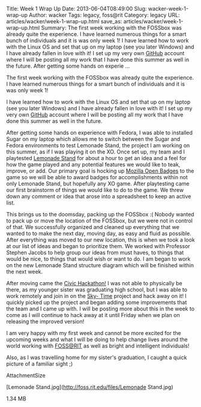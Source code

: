 Title: Week 1 Wrap Up
Date: 2013-06-04T08:49:00
Slug: wacker-week-1-wrap-up
Author: wacker
Tags: legacy, foss@rit
Category: legacy
URL: articles/wacker/week-1-wrap-up.html
save_as: articles/wacker/week-1-wrap-up.html
Summary: The first week working with the FOSSbox was already quite the experience. I have learned numerous things for a smart bunch of individuals and it is was only week 1!  I have learned how to work with the Linux OS and set that up on my laptop (see you later Windows) and I have already fallen in love with it! I set up my very own [GitHub](https://github.com/wackerFOSS) account where I will be posting all my work that I have done this summer as well in the future.  After getting some hands on experie ... 

The first week working with the FOSSbox was already quite the experience. I
have learned numerous things for a smart bunch of individuals and it is was
only week 1!

I have learned how to work with the Linux OS and set that up on my laptop (see
you later Windows) and I have already fallen in love with it! I set up my very
own [GitHub](https://github.com/wackerFOSS) account where I will be posting
all my work that I have done this summer as well in the future.

After getting some hands on experience with Fedora, I was able to installed
Sugar on my laptop which allows me to switch between the Sugar and Fedora
environments to test Lemonade Stand, the project I am working on this summer,
as if I was playing it on the XO. Once set up, my team and I playtested
[Lemonade Stand](http://wiki.sugarlabs.org/go/Lemonade_Stand) for about a hour
to get an idea and a feel for how the game played and any potential features
we would like to teak, improve, or add. Our primary goal is hocking up
[Mozilla Open Badges](http://www.openbadges.org/) to the game so we will be
able to award badges for accomplishments within not only Lemonade Stand, but
hopefully any XO game. After playtesting came our first brainstorm of things
we would like to do to the game. We threw down any comment or idea that arose
into a spreadsheet to keep an active list.

This brings us to the doomsday, packing up the FOSSbox :( Nobody wanted to
pack up or move the location of the FOSSbox, but we were not in control of
that. We successfully organized and cleaned up everything that we wanted to to
make the next day, moving day, as easy and fluid as possible. After everything
was moved to our new location, this is when we took a look at our list of
ideas and began to prioritize them. We worked with Professor Stephen Jacobs to
help group our ideas from must haves, to things that would be nice, to things
that would wish or want to do. I am began to work on the new Lemonade Stand
structure diagram which will be finished within the next week.

After moving came the [Civic Hackathon!](http://hackforchange.org/) I was not
able to physically be there, as my younger sister was graduating high school,
but I was able to work remotely and join in on the [Sky-
Time](http://www.playskytime.com/) project and hack away on it! I quickly
picked up the project and began adding some improvements that the team and I
came up with. I will be posting more about this in the week to come as I will
continue to hack away at it until Friday when we plan on releasing the
improved version!

I am very happy with my first week and cannot be more excited for the upcoming
weeks and what I will be doing to help change lives around the world working
with [FOSS@RIT](http://foss.rit.edu/) as well as bright and intelligent
individuals!

Also, as I was travelling home for my sister's graduation, I caught a quick
picture of a familiar sight ;)

AttachmentSize

[Lemonade Stand.jpg](http://foss.rit.edu/files/Lemonade Stand.jpg)

1.34 MB

